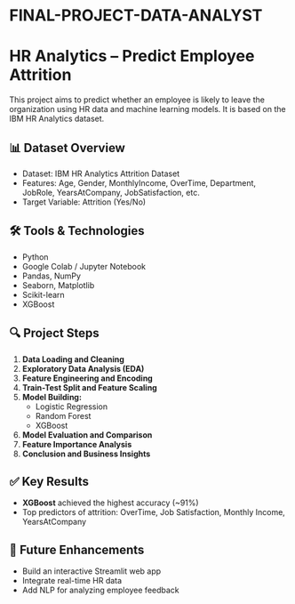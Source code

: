 # FINAL-PROJECT-DATA-ANALYST
# HR Analytics – Predict Employee Attrition

This project aims to predict whether an employee is likely to leave the organization using HR data and machine learning models. It is based on the IBM HR Analytics dataset.

## 📊 Dataset Overview

- Dataset: IBM HR Analytics Attrition Dataset
- Features: Age, Gender, MonthlyIncome, OverTime, Department, JobRole, YearsAtCompany, JobSatisfaction, etc.
- Target Variable: Attrition (Yes/No)

## 🛠️ Tools & Technologies

- Python
- Google Colab / Jupyter Notebook
- Pandas, NumPy
- Seaborn, Matplotlib
- Scikit-learn
- XGBoost

## 🔍 Project Steps

1. **Data Loading and Cleaning**
2. **Exploratory Data Analysis (EDA)**
3. **Feature Engineering and Encoding**
4. **Train-Test Split and Feature Scaling**
5. **Model Building:**
   - Logistic Regression
   - Random Forest
   - XGBoost
6. **Model Evaluation and Comparison**
7. **Feature Importance Analysis**
8. **Conclusion and Business Insights**

## ✅ Key Results

- **XGBoost** achieved the highest accuracy (~91%)
- Top predictors of attrition: OverTime, Job Satisfaction, Monthly Income, YearsAtCompany

## 🚀 Future Enhancements

- Build an interactive Streamlit web app
- Integrate real-time HR data
- Add NLP for analyzing employee feedback
